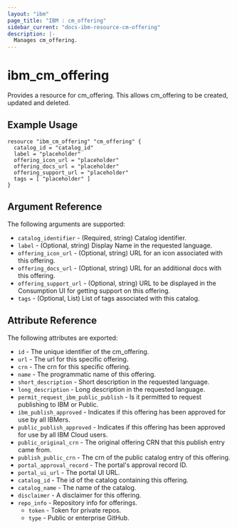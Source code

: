 ```yaml
---
layout: "ibm"
page_title: "IBM : cm_offering"
sidebar_current: "docs-ibm-resource-cm-offering"
description: |-
  Manages cm_offering.
---
```


# ibm\_cm_offering

Provides a resource for cm_offering. This allows cm_offering to be created, updated and deleted.

## Example Usage

```hcl
resource "ibm_cm_offering" "cm_offering" {
  catalog_id = "catalog_id"
  label = "placeholder"
  offering_icon_url = "placeholder"
  offering_docs_url = "placeholder"
  offering_support_url = "placeholder"
  tags = [ "placeholder" ]
}
```

## Argument Reference

The following arguments are supported:

* `catalog_identifier` - (Required, string) Catalog identifier.
* `label` - (Optional, string) Display Name in the requested language.
* `offering_icon_url` - (Optional, string) URL for an icon associated with this offering.
* `offering_docs_url` - (Optional, string) URL for an additional docs with this offering.
* `offering_support_url` - (Optional, string) URL to be displayed in the Consumption UI for getting support on this offering.
* `tags` - (Optional, List) List of tags associated with this catalog.

## Attribute Reference

The following attributes are exported:

* `id` - The unique identifier of the cm_offering.
* `url` - The url for this specific offering.
* `crn` - The crn for this specific offering.
* `name` - The programmatic name of this offering.
* `short_description` - Short description in the requested language.
* `long_description` - Long description in the requested language.
* `permit_request_ibm_public_publish` - Is it permitted to request publishing to IBM or Public.
* `ibm_publish_approved` - Indicates if this offering has been approved for use by all IBMers.
* `public_publish_approved` - Indicates if this offering has been approved for use by all IBM Cloud users.
* `public_original_crn` - The original offering CRN that this publish entry came from.
* `publish_public_crn` - The crn of the public catalog entry of this offering.
* `portal_approval_record` - The portal's approval record ID.
* `portal_ui_url` - The portal UI URL.
* `catalog_id` - The id of the catalog containing this offering.
* `catalog_name` - The name of the catalog.
* `disclaimer` - A disclaimer for this offering.
* `repo_info` - Repository info for offerings.
  * `token` - Token for private repos.
  * `type` - Public or enterprise GitHub.
